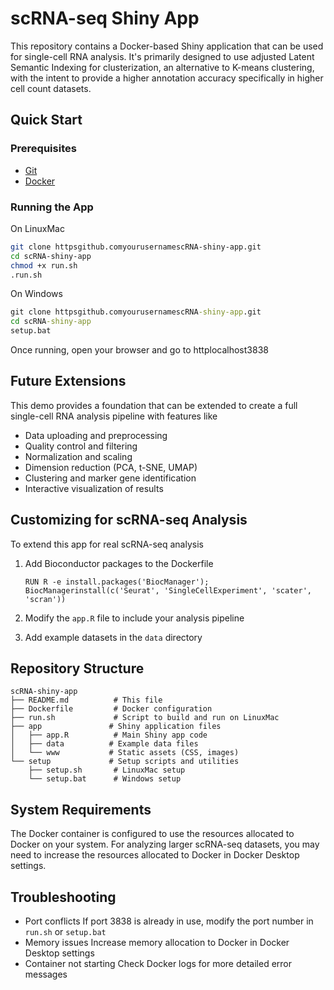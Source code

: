 # scRNA-seq Shiny App

This repository contains a Docker-based Shiny application that can be used for single-cell RNA analysis. It's primarily designed to use adjusted Latent Semantic Indexing for clusterization, an alternative to K-means clustering, with the intent to provide a higher annotation accuracy specifically in higher cell count datasets.

## Quick Start

### Prerequisites

- [Git](httpsgit-scm.comdownloads)
- [Docker](httpswww.docker.comproductsdocker-desktop)

### Running the App

On LinuxMac

```bash
git clone httpsgithub.comyourusernamescRNA-shiny-app.git
cd scRNA-shiny-app
chmod +x run.sh
.run.sh
```

On Windows

```cmd
git clone httpsgithub.comyourusernamescRNA-shiny-app.git
cd scRNA-shiny-app
setup.bat
```

Once running, open your browser and go to httplocalhost3838

## Future Extensions

This demo provides a foundation that can be extended to create a full single-cell RNA analysis pipeline with features like

- Data uploading and preprocessing
- Quality control and filtering
- Normalization and scaling
- Dimension reduction (PCA, t-SNE, UMAP)
- Clustering and marker gene identification
- Interactive visualization of results

## Customizing for scRNA-seq Analysis

To extend this app for real scRNA-seq analysis

1. Add Bioconductor packages to the Dockerfile
   ```
   RUN R -e install.packages('BiocManager'); BiocManagerinstall(c('Seurat', 'SingleCellExperiment', 'scater', 'scran'))
   ```

2. Modify the `app.R` file to include your analysis pipeline
3. Add example datasets in the `data` directory

## Repository Structure

```
scRNA-shiny-app
├── README.md          # This file
├── Dockerfile         # Docker configuration
├── run.sh             # Script to build and run on LinuxMac
├── app               # Shiny application files
│   ├── app.R          # Main Shiny app code
│   ├── data          # Example data files
│   └── www           # Static assets (CSS, images)
└── setup             # Setup scripts and utilities
    ├── setup.sh       # LinuxMac setup
    └── setup.bat      # Windows setup
```

## System Requirements

The Docker container is configured to use the resources allocated to Docker on your system. For analyzing larger scRNA-seq datasets, you may need to increase the resources allocated to Docker in Docker Desktop settings.

## Troubleshooting

- Port conflicts If port 3838 is already in use, modify the port number in `run.sh` or `setup.bat`
- Memory issues Increase memory allocation to Docker in Docker Desktop settings
- Container not starting Check Docker logs for more detailed error messages
